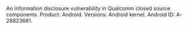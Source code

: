 An information disclosure vulnerability in Qualcomm closed source components. Product: Android. Versions: Android kernel. Android ID: A-28823681.